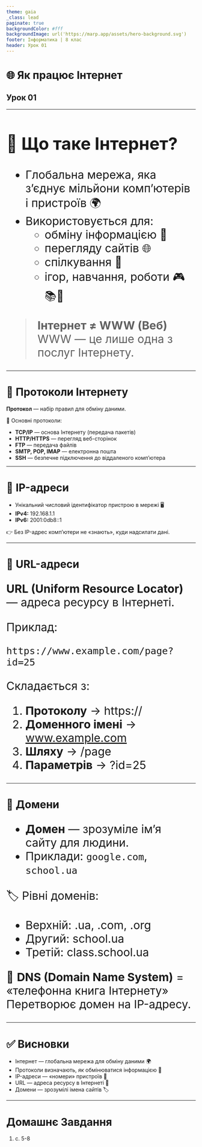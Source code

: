 ```yaml
---
theme: gaia
_class: lead
paginate: true
backgroundColor: #fff
backgroundImage: url('https://marp.app/assets/hero-background.svg')
footer: Інформатика | 8 клас
header: Урок 01
---
```


<style>

.grid-container {
  display: grid;
  grid-template-columns: 50% 50%;
  align-items: left;
}
.text-left {
  font-size: 14px; /* Adjust text size */
  padding: 10px;
}
.image-center {
  max-width: 100%; /* Ensures the image scales within its space */
  height: auto;
  text-align: right;
  display: flex;
  align-items: center;
  justify-content: center;
}

.text-medium {
  font-size: 30px;
}

</style>

# 🌐 Як працює Інтернет

## Урок **01**

---

<section class="text-medium">

# 🔹 Що таке Інтернет?

- Глобальна мережа, яка з’єднує мільйони комп’ютерів і пристроїв 🌍
- Використовується для:
  - обміну інформацією 📧
  - перегляду сайтів 🌐
  - спілкування 💬
  - ігор, навчання, роботи 🎮📚💼

> **Інтернет ≠ WWW (Веб)**
WWW — це лише одна з послуг Інтернету.

</section>

---

# 🔹 Протоколи Інтернету

**Протокол** — набір правил для обміну даними.

📡 Основні протоколи:

- **TCP/IP** — основа Інтернету (передача пакетів)
- **HTTP/HTTPS** — перегляд веб-сторінок
- **FTP** — передача файлів
- **SMTP, POP, IMAP** — електронна пошта
- **SSH** — безпечне підключення до віддаленого комп’ютера

---

# 🔹 IP-адреси

- Унікальний числовий ідентифікатор пристрою в мережі 🖥️
- **IPv4:** 192.168.1.1
- **IPv6:** 2001:0db8::1

👉 Без IP-адрес комп’ютери не «знають», куди надсилати дані.

---

# 🔹 URL-адреси

<section class="text-medium">

**URL (Uniform Resource Locator)** — адреса ресурсу в Інтернеті.

Приклад:
```
https://www.example.com/page?id=25
```

Складається з:
1. **Протоколу** → https://
2. **Доменного імені** → www.example.com
3. **Шляху** → /page
4. **Параметрів** → ?id=25

</section>

---

# 🔹 Домени

<section class="text-medium">

- **Домен** — зрозуміле ім’я сайту для людини.
- Приклади: `google.com`, `school.ua`

🏷️ Рівні доменів:
- Верхній: .ua, .com, .org
- Другий: school.ua
- Третій: class.school.ua

📖 **DNS (Domain Name System)** = «телефонна книга Інтернету»
Перетворює домен на IP-адресу.

</section>

---

# ✅ Висновки

- Інтернет — глобальна мережа для обміну даними 🌍
- Протоколи визначають, *як* обмінюватися інформацією 📡
- IP-адреси — «номери» пристроїв 🔢
- URL — адреса ресурсу в Інтернеті 📌
- Домени — зрозумілі імена сайтів 🏷️

---

# Домашнє Завдання

1. с. 5-8
